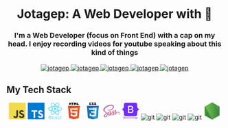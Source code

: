 <h1 align="center">Jotagep: A Web Developer with 🧢</h1>

<h3 align="center">I'm a Web Developer (focus on Front End) with a cap on my head. I enjoy  recording videos for youtube speaking about this kind of things</h3>

<p align="center">
   <a href="https://youtube.com/Sir_JotaG" target="blank">
    <img align="center" src="https://cdn.jsdelivr.net/npm/simple-icons@3.0.1/icons/youtube.svg" alt="jotagep" height="28px" width="28px" />
  </a>
  <a href="https://twitter.com/jotagep_dev" target="blank">
    <img align="center" src="https://cdn.jsdelivr.net/npm/simple-icons@3.0.1/icons/twitter.svg" alt="jotagep" height="28px" width="28px" />
  </a>
  <a href="https://jotagep.com" target="blank">
    <img align="center" src="https://cdn.icon-icons.com/icons2/1678/PNG/512/wondicon-ui-free-website_111210.png" alt="jotagep" height="28px" width="28px" />
  </a>
  <a href="https://instagram.com/jotagep" target="blank">
    <img align="center" src="https://cdn.jsdelivr.net/npm/simple-icons@3.0.1/icons/instagram.svg" alt="jotagep" height="28px" width="28px" />
  </a>
  <a href="https://linkedin.com/in/jotagep" target="blank">
    <img align="center" src="https://cdn.jsdelivr.net/npm/simple-icons@3.0.1/icons/linkedin.svg" alt="jotagep" height="30" width="30" />
  </a>
</p>

## My Tech Stack
<p align="center">
  <img src="https://raw.githubusercontent.com/devicons/devicon/master/icons/javascript/javascript-original.svg" alt="javascript" width="40" height="40"/>
  <img src="https://raw.githubusercontent.com/devicons/devicon/master/icons/typescript/typescript-original.svg" alt="typescript" width="40" height="40"/>
  <img src="https://raw.githubusercontent.com/devicons/devicon/master/icons/react/react-original-wordmark.svg" alt="react" width="40" height="40"/>
  <img src="https://raw.githubusercontent.com/devicons/devicon/master/icons/html5/html5-original-wordmark.svg" alt="html5" width="40" height="40"/>
  <img src="https://raw.githubusercontent.com/devicons/devicon/master/icons/css3/css3-original-wordmark.svg" alt="css3" width="40" height="40"/>
  <img src="https://raw.githubusercontent.com/devicons/devicon/master/icons/sass/sass-original.svg" alt="sass" width="40" height="40"/>
  <img src="https://raw.githubusercontent.com/devicons/devicon/master/icons/bootstrap/bootstrap-plain-wordmark.svg" width="40" height="40"/>
  <img src="https://www.vectorlogo.zone/logos/tailwindcss/tailwindcss-icon.svg" alt="git" width="40" height="40"/>
  <img src="https://www.vectorlogo.zone/logos/gatsbyjs/gatsbyjs-icon.svg" alt="git" width="40" height="40"/>
  <img src="https://www.vectorlogo.zone/logos/flutterio/flutterio-icon.svg" alt="git" width="40" height="40"/>
  <img src="https://www.vectorlogo.zone/logos/git-scm/git-scm-icon.svg" alt="git" width="40" height="40"/>
  <img src="https://raw.githubusercontent.com/devicons/devicon/master/icons/nodejs/nodejs-original.svg" alt="nodejs" width="40" height="40"/>
</p>
